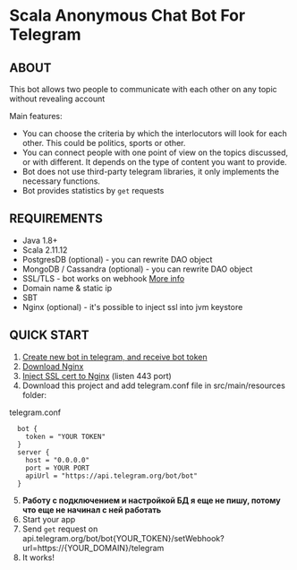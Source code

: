 Scala Anonymous Chat Bot For Telegram
=============================

## ABOUT
This bot allows two people to communicate with each other on any topic without revealing account

Main features:

- You can choose the criteria by which the interlocutors will look for each other. This could be politics, sports or other.
- You can connect people with one point of view on the topics discussed, or with different. It depends on the type of content you want to provide.
- Bot does not use third-party telegram libraries, it only implements the necessary functions.
- Bot provides statistics by `get` requests

## REQUIREMENTS
- Java 1.8+
- Scala 2.11.12
- PostgresDB (optional) - you can rewrite DAO object
- MongoDB / Cassandra (optional) - you can rewrite DAO object
- SSL/TLS - bot works on webhook [More info](https://core.telegram.org/bots/webhooks#ssl-tls-what-is-it-and-why-do-i-have-to-handle-this-for-a-webhoo)
- Domain name & static ip
- SBT
- Nginx (optional) - it's possible to inject ssl into jvm keystore
 
 ## QUICK START
 1) [Create new bot in telegram, and receive bot token](https://core.telegram.org/bots#3-how-do-i-create-a-bot)
 2) [Download Nginx](https://nginx.org/en/download.html)
 3) [Inject SSL cert to Nginx](https://helpdesk.ssls.com/hc/en-us/articles/203427642-How-to-install-an-SSL-certificate-on-a-NGINX-server)
  (listen 443 port)
 4) Download this project and add telegram.conf file in src/main/resources folder:
 
 telegram.conf
 
      bot {
        token = "YOUR TOKEN"
      }
      server {
        host = "0.0.0.0"
        port = YOUR PORT
        apiUrl = "https://api.telegram.org/bot/bot"
      }
      
5) **Работу с подключением и настройкой БД я еще не пишу, потому что еще не начинал с ней работать**
6) Start your app
7) Send `get` request on api.telegram.org/bot/bot{YOUR_TOKEN}/setWebhook?url=https://{YOUR_DOMAIN}/telegram
8) It works!

